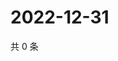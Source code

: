 # 2022-12-31

共 0 条

<!-- BEGIN WEIBO -->
<!-- 最后更新时间 Sat Dec 31 2022 10:31:50 GMT+0800 (China Standard Time) -->

<!-- END WEIBO -->
